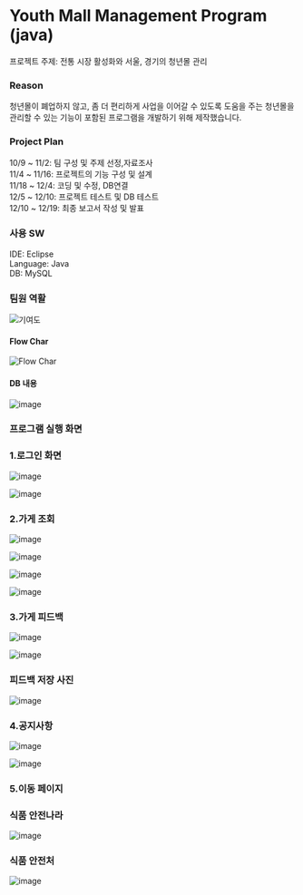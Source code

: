 # Youth Mall Management Program (java)

프로젝트 주제: 전통 시장 활성화와 서울, 경기의 청년몰 관리 

### Reason
청년몰이 폐업하지 않고, 좀 더 편리하게 사업을 이어갈 수 있도록 도움을 주는 청년몰을 관리할 수 있는 기능이 포함된 
프로그램을 개발하기 위해 제작했습니다.


### Project Plan
10/9 ~ 11/2: 팀 구성 및 주제 선정,자료조사<br/>
11/4 ~ 11/16: 프로젝트의 기능 구성 및 설계<br/>
11/18 ~ 12/4: 코딩 및 수정, DB연결<br/>
12/5 ~ 12/10: 프로젝트 테스트 및 DB 테스트<br/>
12/10 ~ 12/19: 최종 보고서 작성 및 발표<br/>


### 사용 SW
IDE: Eclipse<br/>
Language: Java<br/>
DB: MySQL<br/>


### 팀원 역활 ###

![기여도](https://user-images.githubusercontent.com/52352476/103198137-f3a40980-492a-11eb-9ce2-223dd2c294b9.PNG)
 
 
 #### Flow Char #####
 
![Flow Char](https://user-images.githubusercontent.com/52352476/102688703-c2954c00-423b-11eb-89cf-7f657af3daae.png)


#### DB 내용 ####


![image](https://user-images.githubusercontent.com/52352476/102688756-0be59b80-423c-11eb-9162-c9ff94bc50c1.png)


### 프로그램 실행 화면 ####


### 1.로그인 화면

![image](https://user-images.githubusercontent.com/52352476/102688776-4ea77380-423c-11eb-805b-c09908dcefbd.png) 

![image](https://user-images.githubusercontent.com/52352476/102688777-55ce8180-423c-11eb-9345-62a745dc4e19.png)


### 2.가게 조회 ####


![image](https://user-images.githubusercontent.com/52352476/102688786-70a0f600-423c-11eb-8a71-de8591723c40.png) 

![image](https://user-images.githubusercontent.com/52352476/102688790-7696d700-423c-11eb-95b2-4eaef116580b.png)

![image](https://user-images.githubusercontent.com/52352476/102688794-831b2f80-423c-11eb-8fd3-0cb98cd10458.png)

![image](https://user-images.githubusercontent.com/52352476/102688795-87474d00-423c-11eb-93a3-43e5ee4ac805.png)


### 3.가게 피드백 ###


![image](https://user-images.githubusercontent.com/52352476/102688805-9b8b4a00-423c-11eb-9c3c-73c6ab2dc3f6.png)

![image](https://user-images.githubusercontent.com/52352476/102688807-9f1ed100-423c-11eb-8933-daf382dcb029.png)

### 피드백 저장 사진 ###
![image](https://user-images.githubusercontent.com/52352476/102688810-a34aee80-423c-11eb-9626-6237c14fb429.png)


### 4.공지사항 ###


![image](https://user-images.githubusercontent.com/52352476/102688814-b6f65500-423c-11eb-82b0-151b03877741.png)

![image](https://user-images.githubusercontent.com/52352476/102688819-ba89dc00-423c-11eb-8497-bbb8dd59bac4.png)


### 5.이동 페이지 ###

### 식품 안전나라 ###

![image](https://user-images.githubusercontent.com/52352476/102688826-c37aad80-423c-11eb-9b2b-73eee198acbf.png)

### 식품 안전처 ###

![image](https://user-images.githubusercontent.com/52352476/102688828-c5dd0780-423c-11eb-8e6e-cf869aad3452.png)



